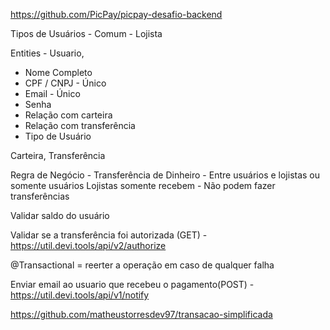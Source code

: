 https://github.com/PicPay/picpay-desafio-backend


Tipos de Usuários - Comum - Lojista

Entities - Usuario,
- Nome Completo
- CPF / CNPJ - Único
- Email - Único
- Senha
- Relação com carteira
- Relação com transferência
- Tipo de Usuário


Carteira, Transferência


Regra de Negócio - 
Transferência de Dinheiro - Entre usuários e lojistas ou somente usuários
Lojistas somente recebem - Não podem fazer transferências

Validar saldo do usuário

Validar se a transferência foi autorizada (GET) -  https://util.devi.tools/api/v2/authorize

@Transactional = reerter a operação em caso de qualquer falha

Enviar email ao usuario que recebeu o pagamento(POST) - https://util.devi.tools/api/v1/notify

https://github.com/matheustorresdev97/transacao-simplificada